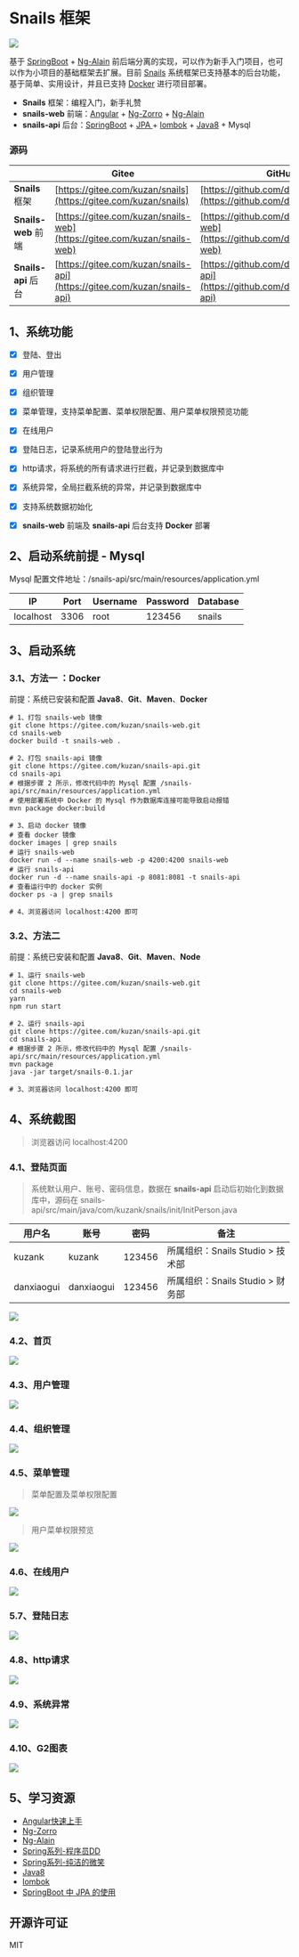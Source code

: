 # Snails 框架
![](https://gitee.com/kuzan/Resource/raw/master/Snails/picture/b_dashboard.jpg)

基于 [SpringBoot](https://spring.io/projects/spring-boot) + [Ng-Alain](https://ng-alain.com/) 前后端分离的实现，可以作为新手入门项目，也可以作为小项目的基础框架去扩展。目前 [Snails](https://zhuanlan.zhihu.com/p/103187754) 系统框架已支持基本的后台功能，基于简单、实用设计，并且已支持 [Docker](https://www.docker.com/) 进行项目部署。

- **Snails** 框架：编程入门，新手礼赞
- **snails-web** 前端：[Angular](https://angular.cn/) + [Ng-Zorro](https://ng.ant.design/docs/introduce/zh) + [Ng-Alain](https://ng-alain.com)
- **snails-api** 后台：[SpringBoot](https://spring.io/projects/spring-boot) + [JPA ](https://spring.io/guides/gs/accessing-data-jpa/)+ [lombok](https://projectlombok.org/) + [Java8](https://zhuanlan.zhihu.com/java8) + Mysql

### 源码

|                      | Gitee                                                        | GitHub                                                       |
| -------------------- | ------------------------------------------------------------ | ------------------------------------------------------------ |
| **Snails** 框架      | [https://gitee.com/kuzan/snails](https://gitee.com/kuzan/snails) | [https://github.com/danxiaogui/snails](https://github.com/danxiaogui/snails) |
| **Snails-web** 前端  | [https://gitee.com/kuzan/snails-web](https://gitee.com/kuzan/snails-web) | [https://github.com/danxiaogui/snails-web](https://github.com/danxiaogui/snails-web) |
| **Snails-api**  后台 | [https://gitee.com/kuzan/snails-api](https://gitee.com/kuzan/snails-api) | [https://github.com/danxiaogui/snails-api](https://github.com/danxiaogui/snails-api) |



## 1、系统功能

* [x]  登陆、登出
* [x]  用户管理
* [x]  组织管理
* [x]  菜单管理，支持菜单配置、菜单权限配置、用户菜单权限预览功能
* [x]  在线用户
* [x]  登陆日志，记录系统用户的登陆登出行为
* [x]  http请求，将系统的所有请求进行拦截，并记录到数据库中
* [x]  系统异常，全局拦截系统的异常，并记录到数据库中
* [x]  支持系统数据初始化
* [x]   **snails-web** 前端及 **snails-api** 后台支持 **Docker** 部署



## 2、启动系统前提 - Mysql

Mysql 配置文件地址：/snails-api/src/main/resources/application.yml

| IP        | Port | Username | Password | Database |
| --------- | ---- | -------- | -------- | -------- |
| localhost | 3306 | root     | 123456   | snails   |



## 3、启动系统 

### 3.1、方法一 ：Docker

前提：系统已安装和配置 **Java8**、**Git**、**Maven**、**Docker**

```shell
# 1、打包 snails-web 镜像
git clone https://gitee.com/kuzan/snails-web.git
cd snails-web
docker build -t snails-web .

# 2、打包 snails-api 镜像
git clone https://gitee.com/kuzan/snails-api.git
cd snails-api
# 根据步骤 2 所示，修改代码中的 Mysql 配置 /snails-api/src/main/resources/application.yml
# 使用部署系统中 Docker 的 Mysql 作为数据库连接可能导致启动报错
mvn package docker:build

# 3、启动 docker 镜像
# 查看 docker 镜像
docker images | grep snails
# 运行 snails-web
docker run -d --name snails-web -p 4200:4200 snails-web
# 运行 snails-api
docker run -d --name snails-api -p 8081:8081 -t snails-api
# 查看运行中的 docker 实例
docker ps -a | grep snails

# 4、浏览器访问 localhost:4200 即可
```
### 3.2、方法二

前提：系统已安装和配置 **Java8**、**Git**、**Maven**、**Node**

```shell
# 1、运行 snails-web
git clone https://gitee.com/kuzan/snails-web.git
cd snails-web
yarn
npm run start

# 2、运行 snails-api
git clone https://gitee.com/kuzan/snails-api.git
cd snails-api
# 根据步骤 2 所示，修改代码中的 Mysql 配置 /snails-api/src/main/resources/application.yml
mvn package
java -jar target/snails-0.1.jar

# 3、浏览器访问 localhost:4200 即可
```



## 4、系统截图 
> 浏览器访问 localhost:4200

### 4.1、登陆页面

>  系统默认用户、账号、密码信息，数据在 **snails-api** 启动后初始化到数据库中，源码在 snails-api/src/main/java/com/kuzank/snails/init/InitPerson.java

| 用户名     | 账号       | 密码   | 备注                             |
| ---------- | ---------- | ------ | -------------------------------- |
| kuzank     | kuzank     | 123456 | 所属组织：Snails Studio > 技术部 |
| danxiaogui | danxiaogui | 123456 | 所属组织：Snails Studio > 财务部 |

![](https://gitee.com/kuzan/Resource/raw/master/Snails/picture/a_login.jpg)

### 4.2、首页
![](https://gitee.com/kuzan/Resource/raw/master/Snails/picture/b_dashboard.jpg)

### 4.3、用户管理
![](https://gitee.com/kuzan/Resource/raw/master/Snails/picture/b_dashboard.jpg)

### 4.4、组织管理
![](https://gitee.com/kuzan/Resource/raw/master/Snails/picture/d_orgunitManage.jpg)

### 4.5、菜单管理
> 菜单配置及菜单权限配置

![](https://gitee.com/kuzan/Resource/raw/master/Snails/picture/e_menuManage.jpg)

> 用户菜单权限预览

![](https://gitee.com/kuzan/Resource/raw/master/Snails/picture/f_menuPermissionPreview.jpg)

### 4.6、在线用户
![](https://gitee.com/kuzan/Resource/raw/master/Snails/picture/g_onlineUser.jpg)

### 5.7、登陆日志
![](https://gitee.com/kuzan/Resource/raw/master/Snails/picture/h_loginLog.jpg)

### 4.8、http请求
![](https://gitee.com/kuzan/Resource/raw/master/Snails/picture/i_httpRequest.jpg)

### 4.9、系统异常
![](https://gitee.com/kuzan/Resource/raw/master/Snails/picture/j_systemException.jpg)

### 4.10、G2图表
![](https://gitee.com/kuzan/Resource/raw/master/Snails/picture/k_g2Custom.jpg)


## 5、学习资源

- [Angular快速上手](https://angular.cn/guide/quickstart)
- [Ng-Zorro](https://ng.ant.design/docs/introduce/zh)
- [Ng-Alain](https://ng-alain.com/)
- [Spring系列-程序员DD](http://blog.didispace.com/)
- [Spring系列-纯洁的微笑](http://www.ityouknow.com/spring-boot.html)
- [Java8](https://zhuanlan.zhihu.com/java8)
- [lombok](https://www.jianshu.com/p/365ea41b3573)
- [SpringBoot 中 JPA 的使用](https://www.jianshu.com/p/c14640b63653)


## 开源许可证
MIT
